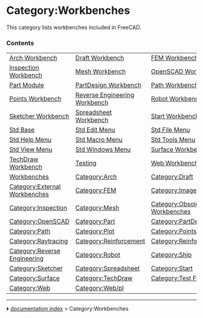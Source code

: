 # Category:Workbenches
This category lists workbenches included in FreeCAD.

### Contents

|     |     |     |
| --- | --- | --- |
| [Arch Workbench](Arch_Workbench.md) | [Draft Workbench](Draft_Workbench.md) | [FEM Workbench](FEM_Workbench.md) |
| [Inspection Workbench](Inspection_Workbench.md) | [Mesh Workbench](Mesh_Workbench.md) | [OpenSCAD Workbench](OpenSCAD_Workbench.md) |
| [Part Module](Part_Module.md) | [PartDesign Workbench](PartDesign_Workbench.md) | [Path Workbench](Path_Workbench.md) |
| [Points Workbench](Points_Workbench.md) | [Reverse Engineering Workbench](Reverse_Engineering_Workbench.md) | [Robot Workbench](Robot_Workbench.md) |
| [Sketcher Workbench](Sketcher_Workbench.md) | [Spreadsheet Workbench](Spreadsheet_Workbench.md) | [Start Workbench](Start_Workbench.md) |
| [Std Base](Std_Base.md) | [Std Edit Menu](Std_Edit_Menu.md) | [Std File Menu](Std_File_Menu.md) |
| [Std Help Menu](Std_Help_Menu.md) | [Std Macro Menu](Std_Macro_Menu.md) | [Std Tools Menu](Std_Tools_Menu.md) |
| [Std View Menu](Std_View_Menu.md) | [Std Windows Menu](Std_Windows_Menu.md) | [Surface Workbench](Surface_Workbench.md) |
| [TechDraw Workbench](TechDraw_Workbench.md) | [Testing](Testing.md) | [Web Workbench](Web_Workbench.md) |
| [Workbenches](Workbenches.md) | [Category:Arch](Category_Arch.md) | [Category:Draft](Category_Draft.md) |
| [Category:External Workbenches](Category_External_Workbenches.md) | [Category:FEM](Category_FEM.md) | [Category:Image](Category_Image.md) |
| [Category:Inspection](Category_Inspection.md) | [Category:Mesh](Category_Mesh.md) | [Category:Obsolete Workbenches](Category_Obsolete_Workbenches.md) |
| [Category:OpenSCAD](Category_OpenSCAD.md) | [Category:Part](Category_Part.md) | [Category:PartDesign](Category_PartDesign.md) |
| [Category:Path](Category_Path.md) | [Category:Plot](Category_Plot.md) | [Category:Points](Category_Points.md) |
| [Category:Raytracing](Category_Raytracing.md) | [Category:Reinforcement](Category_Reinforcement.md) | [Category:Reinforcement/pl](Category_Reinforcement/pl.md) |
| [Category:Reverse Engineering](Category_Reverse_Engineering.md) | [Category:Robot](Category_Robot.md) | [Category:Ship](Category_Ship.md) |
| [Category:Sketcher](Category_Sketcher.md) | [Category:Spreadsheet](Category_Spreadsheet.md) | [Category:Start](Category_Start.md) |
| [Category:Surface](Category_Surface.md) | [Category:TechDraw](Category_TechDraw.md) | [Category:Test Framework](Category_Test_Framework.md) |
| [Category:Web](Category_Web.md) | [Category:Web/pl](Category_Web/pl.md) |



---
⏵ [documentation index](../README.md) > Category:Workbenches
